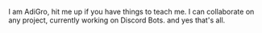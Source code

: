 I am AdiGro, hit me up if you have things to teach me.
I can collaborate on any project, currently working on Discord Bots.
and yes that's all.

<!---
AdiGro/AdiGro is a ✨ special ✨ repository because its `README.md` (this file) appears on your GitHub profile.
You can click the Preview link to take a look at your changes.
--->
